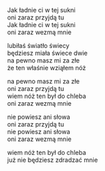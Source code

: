 Jak ładnie ci w tej sukni  
oni zaraz przyjdą tu  
Jak ładnie ci w tej sukni  
oni zaraz wezmą mnie  

lubiłaś światło świecy  
będziesz miała świece dwie  
na pewno masz mi za złe  
że ten właśnie wziąłem nóż  

na pewno masz mi za złe  
oni zaraz przyjdą tu  
wiem nóż ten był do chleba  
oni zaraz wezmą mnie  

nie powiesz ani słowa  
oni zaraz przyjdą tu  
nie powiesz ani słowa  
oni zaraz wezmą mnie  

wiem nóż ten był do chleba  
już nie będziesz zdradzać mnie
